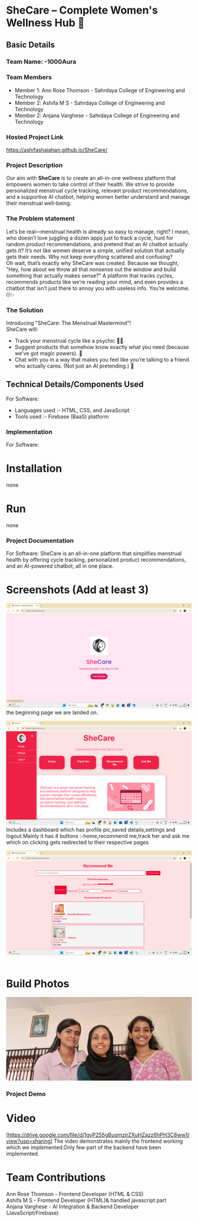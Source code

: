 # SheCare – Complete Women's Wellness Hub 🎯


## Basic Details
### Team Name: -1000Aura


### Team Members
- Member 1:  Ann Rose Thomson   - Sahrdaya College of Engineering and Technology
- Member 2:  Ashifa M S         - Sahrdaya College of Engineering and Technology
- Member 2:  Anjana Varghese    - Sahrdaya College of Engineering and Technology

### Hosted Project Link
https://ashifashajahan.github.io/SheCare/

### Project Description
Our aim with **SheCare** is to create an all-in-one wellness platform that empowers women to take control of their health. We strive to provide personalized menstrual cycle tracking, relevant product recommendations, and a supportive AI chatbot, helping women better understand and manage their menstrual well-being.

### The Problem statement
Let’s be real—menstrual health is already so easy to manage, right? I mean, who doesn’t love juggling a dozen apps just to track a cycle, hunt for random product recommendations, and pretend that an AI chatbot actually gets it? It’s not like women deserve a simple, unified solution that actually gets their needs. Why not keep everything scattered and confusing?<br>
Oh wait, that’s exactly why SheCare was created. Because we thought, "Hey, how about we throw all that nonsense out the window and build something that actually makes sense?" A platform that tracks cycles, recommends products like we’re reading your mind, and even provides a chatbot that isn’t just there to annoy you with useless info. You’re welcome. 🙄✨

### The Solution 
Introducing "SheCare: The Menstrual Mastermind"!
<br>SheCare will:

- Track your menstrual cycle like a psychic 🧙‍♀️.<br>
- Suggest products that somehow know exactly what you need (because we’ve got magic powers). 🔮<br>
- Chat with you in a way that makes you feel like you’re talking to a friend who actually cares. (Not just an AI pretending.) 💬
   
## Technical Details/Components Used
For Software:
- Languages used   :-  HTML, CSS, and JavaScript 
- Tools used       :-  Firebase (BaaS) platform

### Implementation
For Software:
# Installation
none
# Run
none

### Project Documentation
For Software:   SheCare is an all-in-one platform that simplifies menstrual health by offering cycle tracking, personalized product recommendations, and an AI-powered chatbot, all in one place.

# Screenshots (Add at least 3)
![Welcome page](welcome.png)
the beginning page we are landed on.

![home page](home.png)
Includes a dashboard which has profile pic,saved details,settings and logout.Mainly it has 4 buttons :-home,recommend me,track her and ask me which on clicking gets redirected to their respective pages

![Recommend me page](recomend3.png)
<br><br>

# Build Photos
![Team](team.jpg)


### Project Demo
# Video
[https://drive.google.com/file/d/1gyP255gBuqmzirZXuHZazz6hPH3C8ww1/view?usp=sharing]
The video demonstrates mainly the frontend working which we implemented.Only few part of the backend have been implemented.


# Team Contributions
Ann Rose Thomson  -   Frontend Developer (HTML & CSS)
<br>Ashifa M S  - Frontend Developer (HTML)& handled javascript part<br>
Anjana Varghese - AI Integration & Backend Developer (JavaScript/Firebase)


